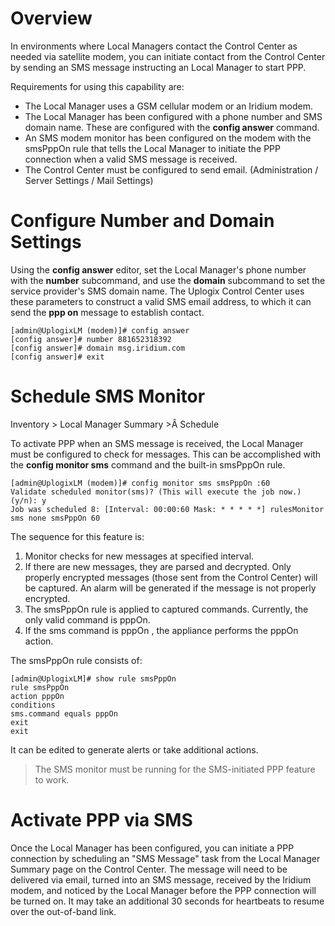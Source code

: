 # Overview

In environments where Local Managers contact the Control Center as needed via satellite modem, you can initiate contact from the Control Center by sending an SMS message instructing an Local Manager to start PPP.

Requirements for using this capability are:

* The Local Manager uses a GSM cellular modem or an Iridium modem.
* The Local Manager has been configured with a phone number and SMS domain name. These are configured with the **config answer** command.
* An SMS modem monitor has been configured on the modem with the smsPppOn rule that tells the Local Manager to initiate the PPP connection when a valid SMS message is received.
* The Control Center must be configured to send email. (Administration / Server Settings / Mail Settings)

# Configure Number and Domain Settings

Using the **config answer** editor, set the Local Manager's phone number with the **number** subcommand, and use the **domain** subcommand to set the service provider's SMS domain name. The Uplogix Control Center uses these parameters to construct a valid SMS email address, to which it can send the **ppp on** message to establish contact.

```
[admin@UplogixLM (modem)]# config answer
[config answer]# number 881652318392
[config answer]# domain msg.iridium.com
[config answer]# exit
```
# Schedule SMS Monitor
<div class='ucc' />Inventory > Local Manager Summary >Â Schedule</div>

To activate PPP when an SMS message is received, the Local Manager must be configured to check for messages. This can be accomplished with the **config monitor sms** command and the built-in smsPppOn rule.

```
[admin@UplogixLM (modem)]# config monitor sms smsPppOn :60
Validate scheduled monitor(sms)? (This will execute the job now.) (y/n): y
Job was scheduled 8: [Interval: 00:00:60 Mask: * * * * *] rulesMonitor sms none smsPppOn 60
```

The sequence for this feature is:

1. Monitor checks for new messages at specified interval.
2. If there are new messages, they are parsed and decrypted. Only properly encrypted messages (those sent from the Control Center) will be captured. An alarm will be generated if the message is not properly encrypted.
3. The smsPppOn rule is applied to captured commands. Currently, the only valid command is pppOn.
4. If the sms command is pppOn , the appliance performs the pppOn action.

The smsPppOn rule consists of:

```
[admin@UplogixLM]# show rule smsPppOn
rule smsPppOn
action pppOn
conditions
sms.command equals pppOn
exit
exit
```

It can be edited to generate alerts or take additional actions.

> The SMS monitor must be running for the SMS-initiated PPP feature to work.

# Activate PPP via SMS
Once the Local Manager has been configured, you can initiate a PPP connection by scheduling an "SMS Message" task from the Local Manager Summary page on the Control Center. The message will need to be delivered via email, turned into an SMS message, received by the Iridium modem, and noticed by the Local Manager before the PPP connection will be turned on. It may take an additional 30 seconds for heartbeats to resume over the out-of-band link.